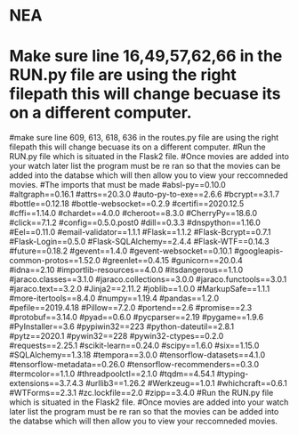 # NEA

# Make sure line 16,49,57,62,66 in the RUN.py file are using the right filepath this will change becuase its on a different computer.
#make sure line 609, 613, 618, 636 in the routes.py file are using the right filepath this will change becuase its on a different computer.
#Run the RUN.py file which is situated in the Flask2 file.
#Once movies are added into your watch later list the program must be re ran so that the movies can be added into the databse which will then allow you to view your reccomneded movies.
#The imports that must be made
#absl-py==0.10.0
#altgraph==0.16.1
#attrs==20.3.0
#auto-py-to-exe==2.6.6
#bcrypt==3.1.7
#bottle==0.12.18
#bottle-websocket==0.2.9
#certifi==2020.12.5
#cffi==1.14.0
#chardet==4.0.0
#cheroot==8.3.0
#CherryPy==18.6.0
#click==7.1.2
#config==0.5.0.post0
#dill==0.3.3
#dnspython==1.16.0
#Eel==0.11.0
#email-validator==1.1.1
#Flask==1.1.2
#Flask-Bcrypt==0.7.1
#Flask-Login==0.5.0
#Flask-SQLAlchemy==2.4.4
#Flask-WTF==0.14.3
#future==0.18.2
#gevent==1.4.0
#gevent-websocket==0.10.1
#googleapis-common-protos==1.52.0
#greenlet==0.4.15
#gunicorn==20.0.4
#idna==2.10
#importlib-resources==4.0.0
#itsdangerous==1.1.0
#jaraco.classes==3.1.0
#jaraco.collections==3.0.0
#jaraco.functools==3.0.1
#jaraco.text==3.2.0
#Jinja2==2.11.2
#joblib==1.0.0
#MarkupSafe==1.1.1
#more-itertools==8.4.0
#numpy==1.19.4
#pandas==1.2.0
#pefile==2019.4.18
#Pillow==7.2.0
#portend==2.6
#promise==2.3
#protobuf==3.14.0
#pyad==0.6.0
#pycparser==2.19
#pygame==1.9.6
#PyInstaller==3.6
#pypiwin32==223
#python-dateutil==2.8.1
#pytz==2020.1
#pywin32==228
#pywin32-ctypes==0.2.0
#requests==2.25.1
#scikit-learn==0.24.0
#scipy==1.6.0
#six==1.15.0
#SQLAlchemy==1.3.18
#tempora==3.0.0
#tensorflow-datasets==4.1.0
#tensorflow-metadata==0.26.0
#tensorflow-recommenders==0.3.0
#termcolor==1.1.0
#threadpoolctl==2.1.0
#tqdm==4.54.1
#typing-extensions==3.7.4.3
#urllib3==1.26.2
#Werkzeug==1.0.1
#whichcraft==0.6.1
#WTForms==2.3.1
#zc.lockfile==2.0
#zipp==3.4.0
#Run the RUN.py file which is situated in the Flask2 file.
#Once movies are added into your watch later list the program must be re ran so that the movies can be added into the databse which will then allow you to view your reccomneded movies.
